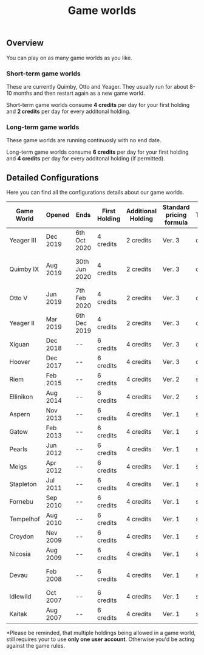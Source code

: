 ﻿---
title: "Game worlds"
weight: 30
pre: "<b>2.3 </b>"
---

## Overview
You can play on as many game worlds as you like.

### Short-term game worlds
These are currently Quimby, Otto and Yeager. They usually run for about 8-10 months and then restart again as a new game world.

Short-term game worlds consume **4 credits** per day for your first holding and **2 credits** per day for every additonal holding.

### Long-term game worlds
These game worlds are running continuosly with no end date.

Long-term game worlds consume **6 credits** per day for your first holding and **4 credits** per day for every additonal holding (if permitted).

## Detailed Configurations
Here you can find all the configurations details about our game worlds.

| Game World | Opened | Ends | First Holding | Additional Holding | Standard pricing formula | Turnarounds | ORS Version | Remarks |
| --- | --- | --- | --- | --- | --- | --- | --- | --- |
| Yeager III | Dec 2019 | 6th Oct 2020 | 4 credits | 2 credits | Ver. 3 | dynamic | Ver. 2 | New updates |
| Quimby IX | Aug 2019 | 30th Jun 2020 | 4 credits | 2 credits | Ver. 3 | dynamic | Ver. 2 | New relative demand data |
| Otto V | Jun 2019 | 7th Feb 2020 | 4 credits | 2 credits | Ver. 3 | dynamic | Ver. 2 | -- |
| Yeager II | Mar 2019 | 6th Dec 2019 | 4 credits | 2 credits | Ver. 3 | dynamic | Ver. 2 | -- |
| Xiguan | Dec 2018 | -- | 6 credits | 4 credits | Ver. 3 | dynamic | Ver. 1 | -- |
| Hoover | Dec 2017 | -- | 6 credits | 4 credits | Ver. 3 | dynamic | Ver. 1 | -- |
| Riem | Feb 2015 | -- | 6 credits | 4 credits | Ver. 2 | static | Ver. 1 | Reduced demand |
| Ellinikon | Aug 2014 | -- | 6 credits | 4 credits | Ver. 2 | static | Ver. 1 | -- |
| Aspern | Nov 2013 | -- | 6 credits | 4 credits | Ver. 1 | static | Ver. 1 | -- |
| Gatow | Feb 2013 | -- | 6 credits | 4 credits | Ver. 1 | static | Ver. 1 | -- |
| Pearls | Jun 2012 | -- | 6 credits | 4 credits | Ver. 1 | static | Ver. 1 | -- |
| Meigs | Apr 2012 | -- | 6 credits | 4 credits | Ver. 1 | static | Ver. 1 | -- |
| Stapleton | Jul 2011 | -- | 6 credits | 4 credits | Ver. 1 | static | Ver. 1 | -- |
| Fornebu | Sep 2010 | -- | 6 credits | 4 credits | Ver. 1 | static | Ver. 1 | -- |
| Tempelhof | Aug 2010 | -- | 6 credits | 4 credits | Ver. 1 | static | Ver. 1 | -- |
| Croydon | Nev 2009 | -- | 6 credits | 4 credits | Ver. 1 | static | Ver. 1 | -- |
| Nicosia | Aug 2009 | -- | 6 credits | 4 credits | Ver. 1 | static | Ver. 1 | -- |
| Devau | Feb 2008 | -- | 6 credits | 4 credits | Ver. 1 | static | Ver. 1 | No ground transfer |
| Idlewild | Oct 2007 | -- | 6 credits | 4 credits | Ver. 1 | static | Ver. 1 | -- |
| Kaitak | Aug 2007 | -- | 6 credits | 4 credits | Ver. 1 | static | Ver. 1 | -- |

*Please be reminded, that multiple holdings being allowed in a game world, still requires your to use **only one user account**. Otherwise you'd be acting against the game rules.
